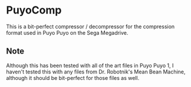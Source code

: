 # PuyoComp
This is a bit-perfect compressor / decompressor for the compression format used in Puyo Puyo on the Sega Megadrive.
## Note
Although this has been tested with all of the art files in Puyo Puyo 1, I haven't tested this with any files from Dr. Robotnik's Mean Bean Machine, although it should be bit-perfect for those files as well.
